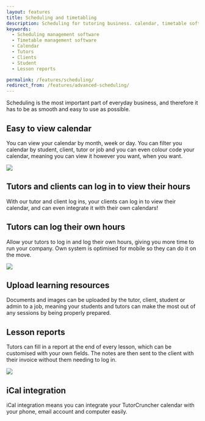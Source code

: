 ```yaml
---
layout: features
title: Scheduling and timetabling
description: Scheduling for tutoring business. calendar, timetable software. you can add clients. integrate your TutorCruncher calendar with your phone, email account and computer easily.
keywords:
  - Scheduling management software
  - Timetable management software
  - Calendar
  - Tutors
  - Clients
  - Student
  - Lesson reports

permalink: /features/scheduling/
redirect_from: /features/advanced-scheduling/
---
```

Scheduling is the most important part of everyday business, and therefore it has to be as smooth and easy to use as possible.

## Easy to view calendar

You can view your calendar by month, week or day. You can filter you calendar by student, client, tutor or job and you can even colour code your 
calendar, meaning you can view it however you want, when you want.

<a href="{{ site.static}}/img/features/calendar.png" data-lightbox="lightbox" data-title="TutorCruncher's calendar" class="thumbnail">
  <img src="{{ site.static}}/img/features/calendar.png" alt-text="TutorCruncher's calendar"/>
</a>

## Tutors and clients can log in to view their hours

With our tutor and client log ins, your clients can log in to view their calendar, and can even integrate it with their own calendars!

## Tutors can log their own hours

Allow your tutors to log in and log their own hours, giving you more time to run your company. Own system is optimised for mobile so they can do it on the move.

<a href="{{ site.static}}/img/features/add-lesson.png" data-lightbox="lightbox" data-title="Adding a lesson within TutorCruncher" class="thumbnail">
  <img src="{{ site.static}}/img/features/add-lesson.png" alt-text="Adding a lesson within TutorCruncher"/>
</a>

## Upload learning resources

Documents and images can be uploaded by the tutor, client, student or admin to a job, meaning your students and tutors can make the most out of any sessions by being properly prepared.

## Lesson reports

Tutors can fill in a report at the end of every lesson, which can be customised with your own fields. The notes are then sent to the client with their invoice without them needing to log in.

<a href="{{ site.static}}/img/features/lesson-report.png" data-lightbox="lightbox" data-title="Lesson reporting within TutorCruncher" class="thumbnail">
  <img src="{{ site.static}}/img/features/lesson-report.png" alt-text="Lesson reporting"/>
</a>

## iCal integration

iCal integration means you can integrate your TutorCruncher calendar with your phone, email account and computer easily.
